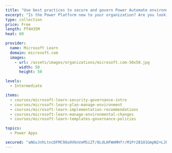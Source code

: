 ```yaml
---
title: "Use best practices to secure and govern Power Automate environments"
excerpt: "Is the Power Platform new to your organization? Are you looking to better understand how you can improve your organization’s productivity, without compromising your security posture, while enabling governance? Take this learning path, to identify best practices for securing and governing Power Automate environments. We will share tools and templates that can be used to ensure you are productive as you secure and govern the Power Platform."
type: collection
price: Free
length: PT4H35M
heat: 60

provider:
  name: Microsoft Learn
  domain: microsoft.com
  images:
    - url: /assets/images/organizations/microsoft.com-50x50.jpg
      width: 50
      height: 50

levels:
  - Intermediate

items:
  - courses/microsoft-learn-security-governance-intro
  - courses/microsoft-learn-plan-manage-environment
  - courses/microsoft-learn-implementation-recommendations
  - courses/microsoft-learn-manage-environmental-changes
  - courses/microsoft-learn-templates-governance-policies

topics:
  - Power Apps

secured: "aNGxJnhLtncDFMC98a9V6nVeMSiZf/8LdLHFWmMHfr/M1Pr2B1O1GmpN2+LJ01OlzmCR+QXbpxBB5REKTUWCPurAnk9H7fZuKJxnhghRn6NuKv4kI1tmBkmXRT3P+bIOmIW+8NENOBoLmn64OZ23YFFlDv9C2P5/2AVO6ZeKVDTwcnmNiYlu8ilywZuMSaJmqXlrsu5mBxcQkjRs+6fqmbQ4WFMUHvqzr0oqTD8rrItgvFcm1Wv/Vc/qARxWR/ymRg63AbGuNuClCtTFziTTvgUMD2ISiTOYpqT3QZsCU6CJV5jeZNoiRFxb5JbVp4doc1fAj85xZe933K7aoI4/GJLsRqWC96dFGHZf85ts4zc=;oWnoECn7LbCb6eJPVZSidQ=="
---
```


